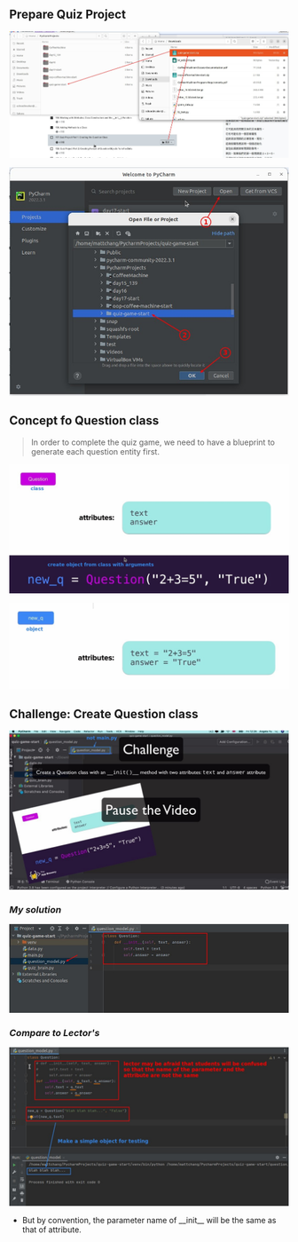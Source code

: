 ## **Prepare Quiz Project**

![Alt download files from section](pic/01.jpg)

![Alt open new project with files](pic/02.jpg)

## **Concept fo Question class**

> In order to complete the quiz game, we need to have a blueprint to generate each question entity first.

![Alt Question class](pic/03.jpg)

![Alt Question object](pic/04.jpg)

## **Challenge: Create Question class**

![Alt challenge](pic/05.jpg)

### _My solution_

![Alt create Question class](pic/06.jpg)

### _Compare to Lector's_

![Alt compare to lector's](pic/07.jpg)

- But by convention, the parameter name of \_\_init\_\_ will be the same as that of attribute.
